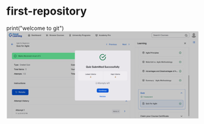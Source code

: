 # first-repository
print("welcome to git")
![image alt](https://github.com/Chinmayi011/first-repository/blob/a228f2f788e0e01c882ae5e663f8787a73468b9e/Agile_Quiz.png)

